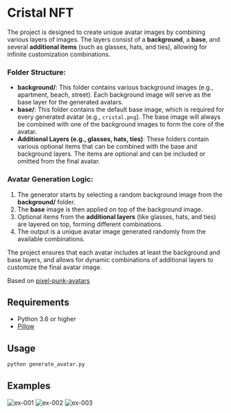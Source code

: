 # Cristal NFT

The project is designed to create unique avatar images by combining various layers of images. The layers consist of a **background**, a **base**, and several **additional items** (such as glasses, hats, and ties), allowing for infinite customization combinations.

### Folder Structure:
- **background/**: This folder contains various background images (e.g., apartment, beach, street). Each background image will serve as the base layer for the generated avatars.
- **base/**: This folder contains the default base image, which is required for every generated avatar (e.g., `cristal.png`). The base image will always be combined with one of the background images to form the core of the avatar.
- **Additional Layers (e.g., glasses, hats, ties)**: These folders contain various optional items that can be combined with the base and background layers. The items are optional and can be included or omitted from the final avatar.

### Avatar Generation Logic:
1. The generator starts by selecting a random background image from the **background/** folder.
2. The **base** image is then applied on top of the background image.
3. Optional items from the **additional layers** (like glasses, hats, and ties) are layered on top, forming different combinations.
4. The output is a unique avatar image generated randomly from the available combinations.

The project ensures that each avatar includes at least the background and base layers, and allows for dynamic combinations of additional layers to customize the final avatar image.

Based on [pixel-punk-avatars](https://github.com/pixegami/pixel-punk-avatars)

## Requirements

* Python 3.6 or higher
* [Pillow](https://pillow.readthedocs.io/en/stable/)

## Usage

```bash
python generate_avatar.py
```

## Examples
![ex-001](https://github.com/user-attachments/assets/221c5694-e7cc-495c-97f3-7526e193abda)
![ex-002](https://github.com/user-attachments/assets/62240245-3a71-4434-b63e-15eca0ab4f51)
![ex-003](https://github.com/user-attachments/assets/76067d3b-97ba-42c1-bc82-86507cabf58c)

